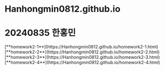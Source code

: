 # Hanhongmin0812.github.io
<h1>20240835 한홍민</h1>
[**homework2-1**](https://Hanhongmin0812.github.io/homework2-1.html) <br>
[**homework2-2**](https://Hanhongmin0812.github.io/homework2-2.html) <br>
[**homework2-3**](https://Hanhongmin0812.github.io/homework2-3.html) <br>
[**homework2-4**](https://Hanhongmin0812.github.io/homework2-4.html)


